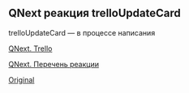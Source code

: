 ## QNext реакция trelloUpdateCard

trelloUpdateCard — в процессе написания





[QNext. Trello](/docs-test/ph/admin/trello-about)

[QNext. Перечень реакции](/docs-test/ph/reactions)


  
[Original](https://telegra.ph/QNext-admin-reaction-trelloUpdateCard-02-13)